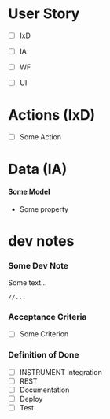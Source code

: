 # User Story

- [ ] IxD
- [ ] IA
- [ ] WF
- [ ] UI


# Actions (IxD)

- [ ] Some Action


# Data (IA)

#### Some Model
- Some property


# dev notes

### Some Dev Note

Some text...

```
//...
```


### Acceptance Criteria

- [ ] Some Criterion


### Definition of Done

- [ ] INSTRUMENT integration
- [ ] REST
- [ ] Documentation
- [ ] Deploy
- [ ] Test
